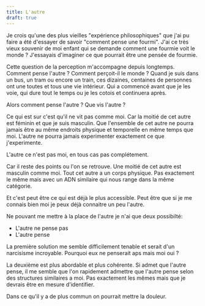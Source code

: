 ```yaml
---
title: L'autre
draft: true
---
```


Je crois qu'une des plus vieilles "expérience philosophiques" que j'ai pu faire a été d'essayer de savoir "comment pense une fourmi". J'ai ce très vieux souvenir de moi enfant qui se demande comment une fourmie voit le monde ? J'essayais d'imaginer ce que pourrait être une pensée de fourmie.

Cette question de la perception m'accompagne depuis longtemps. Comment pense l'autre ? Comment perçoit-il le monde ? Quand je suis dans un bus, un tram ou encore un train, ces dizaines, centaines de personnes ont une toutes et tous une vie intérieur. Qui a commencé avant que je les voie, qui dure tout le temps ou je les cotois et continuera après.

Alors comment pense l'autre ? Que vis l'autre ?

Ce qui est sur c'est qu'il ne vit pas comme moi. Car la moitié de cet autre est féminin et que je suis masculin. Que l'ensemble de cet autre ne pourra jamais être au même endroits physique et temporelle en même temps que moi. L'autre ne pourra jamais experimenter exactement ce que j'experimente.

L'autre ce n'est pas moi, en tous cas pas complétement.

Car il reste des points ou l'on se retrouve. Une moitié de cet autre est masculin comme moi. Tout cet autre a un corps physique. Pas exactement le même mais avec un ADN similaire qui nous range dans la même catégorie.

Et c'est peut être ce qui est déjà le plus accessible. Peut être que si je me connais bien moi je peux déjà connaitre un peu l'autre.

Ne pouvant me mettre à la place de l'autre je n'ai que deux possibilté:

- L'autre ne pense pas
- L'autre pense

La première solution me semble difficilement tenable et serait d'un narcisisme incroyable. Pourquoi eux ne penserait aps mais moi oui ?

La deuxième est plus abordable et plus cohérente. Si admet que l'autre pense, il me semble que l'on rapidement admettre que l'autre pense selon des structures similaires a moi. Pas exactement les mêmes mais que je devrais être en mesure d'identifier.

Dans ce qu'il y a de plus commun on pourrait mettre la douleur.
